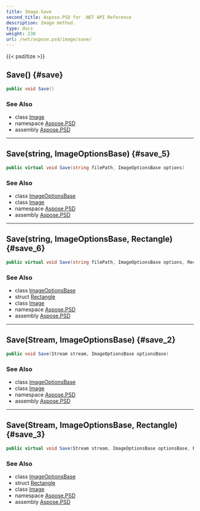 ```yaml
---
title: Image.Save
second_title: Aspose.PSD for .NET API Reference
description: Image method. 
type: docs
weight: 230
url: /net/aspose.psd/image/save/
---
```

{{< psd/tize >}}
## Save() {#save}

```csharp
public void Save()
```

### See Also

* class [Image](../)
* namespace [Aspose.PSD](../../image/)
* assembly [Aspose.PSD](../../../)

---

## Save(string, ImageOptionsBase) {#save_5}

```csharp
public virtual void Save(string filePath, ImageOptionsBase options)
```

### See Also

* class [ImageOptionsBase](../../imageoptionsbase/)
* class [Image](../)
* namespace [Aspose.PSD](../../image/)
* assembly [Aspose.PSD](../../../)

---

## Save(string, ImageOptionsBase, Rectangle) {#save_6}

```csharp
public virtual void Save(string filePath, ImageOptionsBase options, Rectangle boundsRectangle)
```

### See Also

* class [ImageOptionsBase](../../imageoptionsbase/)
* struct [Rectangle](../../rectangle/)
* class [Image](../)
* namespace [Aspose.PSD](../../image/)
* assembly [Aspose.PSD](../../../)

---

## Save(Stream, ImageOptionsBase) {#save_2}

```csharp
public void Save(Stream stream, ImageOptionsBase optionsBase)
```

### See Also

* class [ImageOptionsBase](../../imageoptionsbase/)
* class [Image](../)
* namespace [Aspose.PSD](../../image/)
* assembly [Aspose.PSD](../../../)

---

## Save(Stream, ImageOptionsBase, Rectangle) {#save_3}

```csharp
public virtual void Save(Stream stream, ImageOptionsBase optionsBase, Rectangle boundsRectangle)
```

### See Also

* class [ImageOptionsBase](../../imageoptionsbase/)
* struct [Rectangle](../../rectangle/)
* class [Image](../)
* namespace [Aspose.PSD](../../image/)
* assembly [Aspose.PSD](../../../)


